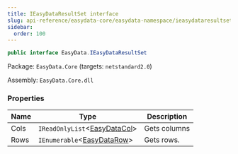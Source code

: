 ```yaml
---
title: IEasyDataResultSet interface
slug: api-reference/easydata-core/easydata-namespace/ieasydataresultset-interface
sidebar:
  order: 100
---
```


```csharp
public interface EasyData.IEasyDataResultSet

```
Package: `EasyData.Core` (targets: `netstandard2.0`)

Assembly: `EasyData.Core.dll`

### Properties

| Name | Type | Description | 
| --- | --- | --- | 
| Cols | `IReadOnlyList`&lt;[EasyDataCol](///easyquery/docs/api-reference/easydata-core/easydata-namespace/easydatacol-class)&gt; | Gets columns | 
| Rows | `IEnumerable`&lt;[EasyDataRow](///easyquery/docs/api-reference/easydata-core/easydata-namespace/easydatarow-class)&gt; | Gets rows. |
